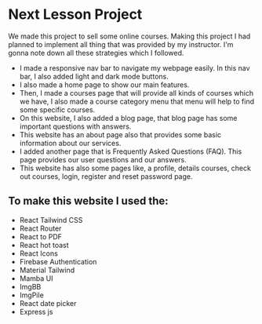 # Next Lesson Project

We made this project to sell some online courses. Making this project I had planned to implement all thing that was provided by my instructor. I'm gonna note down all these strategies which I followed.

- I made a responsive nav bar to navigate my webpage easily. In this nav bar, I also added light and dark mode buttons.
- I also made a home page to show our main features.
- Then, I made a courses page that will provide all kinds of courses which we have, I also made a course category menu that menu will help to find some specific courses.
- On this website, I also added a blog page, that blog page has some important questions with answers.
- This website has an about page also that provides some basic information about our services.
- I added another page that is Frequently Asked Questions (FAQ). This page provides our user questions and our answers.
- This website has also some pages like, a profile, details courses, check out courses, login, register and reset password page.

## To make this website I used the:

- React Tailwind CSS
- React Router
- React to PDF
- React hot toast
- React Icons
- Firebase Authentication
- Material Tailwind
- Mamba UI
- ImgBB
- ImgPile
- React date picker
- Express js
